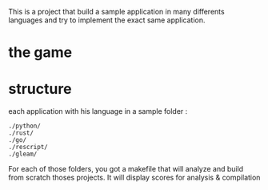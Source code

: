 This is a project that build a sample application in many differents languages and try to implement the exact same application.


# the game


# structure

each application with his language in a sample folder : 


	./python/
	./rust/
	./go/
	./rescript/
	./gleam/


For each of those folders, you got a makefile that will analyze and build from scratch thoses projects. It will display scores for analysis & compilation

